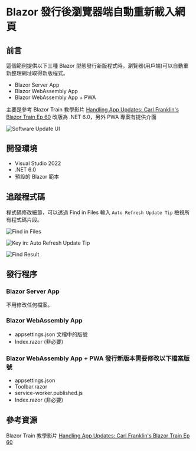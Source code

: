 # Blazor 發行後瀏覽器端自動重新載入網頁

## 前言
這個範例提供以下三種 Blazor 型態發行新版程式時，瀏覽器(用戶端)可以自動重新整理網址取得新版程式。
-   Blazor Server App
-   Blazor WebAssembly App
-   Blazor WebAssembly App + PWA

主要是參考 Blazor Train 教學影片 [Handling App Updates: Carl Franklin's Blazor Train Ep 60](https://www.youtube.com/watch?v=IdauS04L7H8)
改版為 .NET 6.0，另外 PWA 專案有提供介面

![Software Update UI](https://i.imgur.com/IR15aLk.png)


## 開發環境
- Visual Studio 2022
- .NET 6.0
- 預設的 Blazor 範本


## 追蹤程式碼

程式碼修改細節，可以透過 Find in Files 輸入 `Auto Refresh Update Tip`
檢視所有程式碼片段。

![Find in Files](https://i.imgur.com/wzU4sgu.png)  
  
![Key in: Auto Refresh Update Tip](https://i.imgur.com/6WYaAZ4.png)  
  
![Find Result](https://i.imgur.com/st7s85A.png)  


## 發行程序
### Blazor Server App 
不用修改任何檔案。

### Blazor WebAssembly App
-   appsettings.json 文檔中的版號
-   Index.razor (非必要)
    
### Blazor WebAssembly App + PWA 發行新版本需要修改以下檔案版號

-   appsettings.json
-   Toolbar.razor
-   service-worker.published.js
-   Index.razor (非必要)


## 參考資源
Blazor Train 教學影片 [Handling App Updates: Carl Franklin's Blazor Train Ep 60](https://www.youtube.com/watch?v=IdauS04L7H8)
